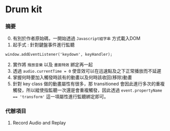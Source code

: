 # Drum kit

### 摘要

0. 有別於作者原始碼，一開始透過 `Javascript組字串` 方式載入DOM
1. 起手式 : 針對鍵盤事件進行監聽
```
window.addEventListener('keydown', keyHandler);
```

2. 實作將 `撥放音樂` 以及 `畫面特效` 綁定再一起   
3. 透過 `audio.currentTime = 0` 使音效可以在迅速點及之下正常播放而不延遲  
4. 掌握何時要加入觸發時該有的動畫以及何時該收回(移除)動畫
5. 針對 key class 做的動畫屬性有很多，那 transitioned 會因此進行多次的重複觸發，所以縱使指監聽一次還是會重複觸發，因此透過 `event.propertyName == 'transform'` 這一項屬性進行監聽綁定即可。


### 代辦項目

1. Record Audio and Replay 

